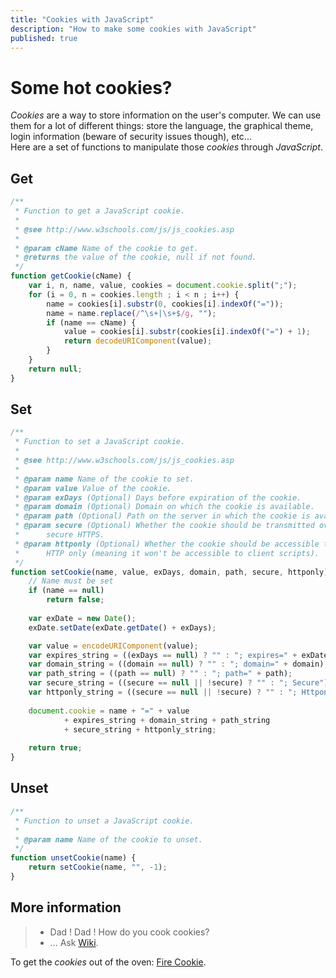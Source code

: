 ```yaml
---
title: "Cookies with JavaScript"
description: "How to make some cookies with JavaScript"
published: true
---
```


# Some hot cookies?

_Cookies_ are a way to store information on the user's computer. We can use them for a lot of different things: store the language, the graphical theme, login information (beware of security issues though), etc...  
Here are a set of functions to manipulate those _cookies_ through _JavaScript_.

## Get

```javascript
/**
 * Function to get a JavaScript cookie.
 * 
 * @see http://www.w3schools.com/js/js_cookies.asp
 * 
 * @param cName Name of the cookie to get.
 * @returns the value of the cookie, null if not found.
 */
function getCookie(cName) {
	var i, n, name, value, cookies = document.cookie.split(";");
	for (i = 0, n = cookies.length ; i < n ; i++) {
		name = cookies[i].substr(0, cookies[i].indexOf("="));
		name = name.replace(/^\s+|\s+$/g, "");
		if (name == cName) {
			value = cookies[i].substr(cookies[i].indexOf("=") + 1);
			return decodeURIComponent(value);
		}
	}
	return null;
}
```

## Set

```javascript
/**
 * Function to set a JavaScript cookie.
 * 
 * @see http://www.w3schools.com/js/js_cookies.asp
 * 
 * @param name Name of the cookie to set.
 * @param value Value of the cookie.
 * @param exDays (Optional) Days before expiration of the cookie.
 * @param domain (Optional) Domain on which the cookie is available.
 * @param path (Optional) Path on the server in which the cookie is available.
 * @param secure (Optional) Whether the cookie should be transmitted over a 
 * 		secure HTTPS.
 * @param httponly (Optional) Whether the cookie should be accessible through 
 * 		HTTP only (meaning it won't be accessible to client scripts).
 */
function setCookie(name, value, exDays, domain, path, secure, httponly) {
	// Name must be set
	if (name == null)
		return false;
	
	var exDate = new Date();
	exDate.setDate(exDate.getDate() + exDays);

	var value = encodeURIComponent(value);
	var expires_string = ((exDays == null) ? "" : "; expires=" + exDate.toUTCString());
	var domain_string = ((domain == null) ? "" : "; domain=" + domain);
	var path_string = ((path == null) ? "" : "; path=" + path);
	var secure_string = ((secure == null || !secure) ? "" : "; Secure");
	var httponly_string = ((secure == null || !secure) ? "" : "; Httponly");
	
	document.cookie = name + "=" + value
			+ expires_string + domain_string + path_string 
			+ secure_string + httponly_string;
	
	return true;
}
```

## Unset

```javascript
/**
 * Function to unset a JavaScript cookie.
 * 
 * @param name Name of the cookie to unset.
 */
function unsetCookie(name) {
	return setCookie(name, "", -1);
}
```

## More information

> *   Dad ! Dad ! How do you cook cookies?
> *   ... Ask [Wiki](http://en.wikipedia.org/wiki/HTTP_cookie).

To get the _cookies_ out of the oven: [Fire Cookie](https://addons.mozilla.org/fr/firefox/addon/firecookie/).
